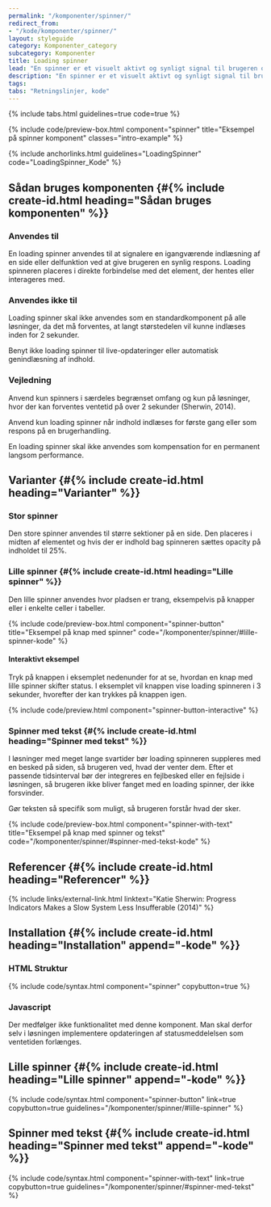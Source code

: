 ```yaml
---
permalink: "/komponenter/spinner/"
redirect_from:
- "/kode/komponenter/spinner/"
layout: styleguide
category: Komponenter_category
subcategory: Komponenter
title: Loading spinner
lead: "En spinner er et visuelt aktivt og synligt signal til brugeren om, at indlæsningen af en side eller delfunktion er undervejs."
description: "En spinner er et visuelt aktivt og synligt signal til brugeren om, at indlæsningen af en side eller delfunktion er undervejs."
tags:
tabs: "Retningslinjer, kode"
---
```


{% include tabs.html guidelines=true code=true %}

{% include code/preview-box.html component="spinner" title="Eksempel på spinner komponent" classes="intro-example" %}

{% include anchorlinks.html guidelines="LoadingSpinner" code="LoadingSpinner_Kode" %}

<!--split-->

## Sådan bruges komponenten {#{% include create-id.html heading="Sådan bruges komponenten" %}}

### Anvendes til

En loading spinner anvendes til at signalere en igangværende indlæsning af en side eller delfunktion ved at give brugeren en synlig respons. Loading spinneren placeres i direkte forbindelse med det element, der hentes eller interageres med. 

### Anvendes ikke til

Loading spinner skal ikke anvendes som en standardkomponent på alle løsninger, da det må forventes, at langt størstedelen vil kunne indlæses inden for 2 sekunder. 

Benyt ikke loading spinner til live-opdateringer eller automatisk genindlæsning af indhold.

### Vejledning

Anvend kun spinners i særdeles begrænset omfang og kun på løsninger, hvor der kan forventes ventetid på over 2 sekunder (Sherwin, 2014).

Anvend kun loading spinner når indhold indlæses for første gang eller som respons på en brugerhandling. 

En loading spinner skal ikke anvendes som kompensation for en permanent langsom performance. 

## Varianter {#{% include create-id.html heading="Varianter" %}}

### Stor spinner

Den store spinner anvendes til større sektioner på en side. Den placeres i midten af elementet og hvis der er indhold bag spinneren sættes opacity på indholdet til 25%.

### Lille spinner {#{% include create-id.html heading="Lille spinner" %}}

Den lille spinner anvendes hvor pladsen er trang, eksempelvis på knapper eller i enkelte celler i tabeller.

{% include code/preview-box.html component="spinner-button" title="Eksempel på knap med spinner" code="/komponenter/spinner/#lille-spinner-kode" %}

#### Interaktivt eksempel

Tryk på knappen i eksemplet nedenunder for at se, hvordan en knap med lille spinner skifter status. I eksemplet vil knappen vise loading spinneren i 3 sekunder, hvorefter der kan trykkes på knappen igen.

{% include code/preview.html component="spinner-button-interactive" %}

### Spinner med tekst {#{% include create-id.html heading="Spinner med tekst" %}}

I løsninger med meget lange svartider bør loading spinneren suppleres med en besked på siden, så brugeren ved, hvad der venter dem. Efter et passende tidsinterval bør der integreres en fejlbesked eller en fejlside i løsningen, så brugeren ikke bliver fanget med en loading spinner, der ikke forsvinder. 

Gør teksten så specifik som muligt, så brugeren forstår hvad der sker.

{% include code/preview-box.html component="spinner-with-text" title="Eksempel på knap med spinner og tekst" code="/komponenter/spinner/#spinner-med-tekst-kode" %}

## Referencer {#{% include create-id.html heading="Referencer" %}}

{% include links/external-link.html linktext="Katie Sherwin: Progress Indicators Makes a Slow System Less Insufferable (2014)" %}

<!--split-->

## Installation {#{% include create-id.html heading="Installation" append="-kode" %}}

### HTML Struktur

{% include code/syntax.html component="spinner" copybutton=true %}

### Javascript

Der medfølger ikke funktionalitet med denne komponent. Man skal derfor selv i løsningen implementere opdateringen af statusmeddelelsen som ventetiden forlænges.

## Lille spinner {#{% include create-id.html heading="Lille spinner" append="-kode" %}}

{% include code/syntax.html component="spinner-button" link=true copybutton=true guidelines="/komponenter/spinner/#lille-spinner" %}

## Spinner med tekst {#{% include create-id.html heading="Spinner med tekst" append="-kode" %}}

{% include code/syntax.html component="spinner-with-text" link=true copybutton=true guidelines="/komponenter/spinner/#spinner-med-tekst" %}

